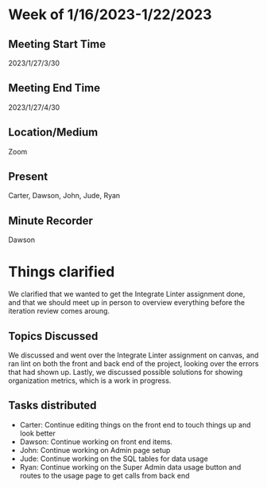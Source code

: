 # Week of 1/16/2023-1/22/2023

## Meeting Start Time
2023/1/27/3/30

## Meeting End Time
2023/1/27/4/30

## Location/Medium
Zoom

## Present
Carter, Dawson, John, Jude, Ryan

## Minute Recorder
Dawson

# Things clarified
We clarified that we wanted to get the Integrate Linter assignment done, and that we should meet up in person to overview everything before the iteration review comes aroung.

## Topics Discussed
We discussed and went over the Integrate Linter assignment on canvas, and ran lint on both the front and back end of the project, looking over the errors that had shown up. Lastly, we discussed possible solutions for showing organization metrics, which is a work in progress.

## Tasks distributed
- Carter: Continue editing things on the front end to touch things up and look better
- Dawson: Continue working on front end items.
- John: Continue working on Admin page setup
- Jude: Continue working on the SQL tables for data usage
- Ryan: Continue working on the Super Admin data usage button and routes to the usage page to get calls from back end 

